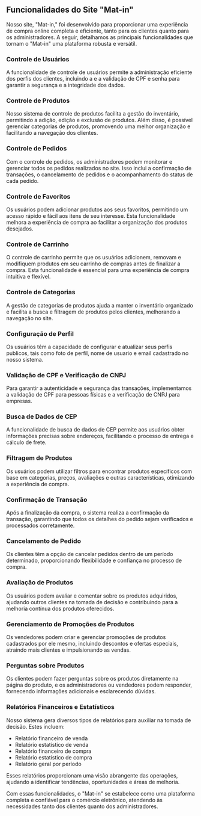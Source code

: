 ## Funcionalidades do Site "Mat-in"

Nosso site, "Mat-in," foi desenvolvido para proporcionar uma experiência de compra online completa e eficiente, tanto para os clientes quanto para os administradores. A seguir, detalhamos as principais funcionalidades que tornam o "Mat-in" uma plataforma robusta e versátil.

### Controle de Usuários
A funcionalidade de controle de usuários permite a administração eficiente dos perfis dos clientes, incluindo a e a validação de CPF e senha para garantir a segurança e a integridade dos dados.

### Controle de Produtos
Nosso sistema de controle de produtos facilita a gestão do inventário, permitindo a adição, edição e exclusão de produtos. Além disso, é possível gerenciar categorias de produtos, promovendo uma melhor organização e facilitando a navegação dos clientes.

### Controle de Pedidos
Com o controle de pedidos, os administradores podem monitorar e gerenciar todos os pedidos realizados no site. Isso inclui a confirmação de transações, o cancelamento de pedidos e o acompanhamento do status de cada pedido.

### Controle de Favoritos
Os usuários podem adicionar produtos aos seus favoritos, permitindo um acesso rápido e fácil aos itens de seu interesse. Esta funcionalidade melhora a experiência de compra ao facilitar a organização dos produtos desejados.

### Controle de Carrinho
O controle de carrinho permite que os usuários adicionem, removam e modifiquem produtos em seu carrinho de compras antes de finalizar a compra. Esta funcionalidade é essencial para uma experiência de compra intuitiva e flexível.

### Controle de Categorias
A gestão de categorias de produtos ajuda a manter o inventário organizado e facilita a busca e filtragem de produtos pelos clientes, melhorando a navegação no site.

### Configuração de Perfil
Os usuários têm a capacidade de configurar e atualizar seus perfis publicos, tais como foto de perfil, nome de usuario e email cadastrado no nosso sistema.

### Validação de CPF e Verificação de CNPJ
Para garantir a autenticidade e segurança das transações, implementamos a validação de CPF para pessoas físicas e a verificação de CNPJ para empresas.

### Busca de Dados de CEP
A funcionalidade de busca de dados de CEP permite aos usuários obter informações precisas sobre endereços, facilitando o processo de entrega e cálculo de frete.

### Filtragem de Produtos
Os usuários podem utilizar filtros para encontrar produtos específicos com base em categorias, preços, avaliações e outras características, otimizando a experiência de compra.

### Confirmação de Transação
Após a finalização da compra, o sistema realiza a confirmação da transação, garantindo que todos os detalhes do pedido sejam verificados e processados corretamente.

### Cancelamento de Pedido
Os clientes têm a opção de cancelar pedidos dentro de um período determinado, proporcionando flexibilidade e confiança no processo de compra.

### Avaliação de Produtos
Os usuários podem avaliar e comentar sobre os produtos adquiridos, ajudando outros clientes na tomada de decisão e contribuindo para a melhoria contínua dos produtos oferecidos.

### Gerenciamento de Promoções de Produtos
Os vendedores podem criar e gerenciar promoções de produtos cadastrados por ele mesmo, incluindo descontos e ofertas especiais, atraindo mais clientes e impulsionando as vendas.

### Perguntas sobre Produtos
Os clientes podem fazer perguntas sobre os produtos diretamente na página do produto, e os administradores ou vendedores podem responder, fornecendo informações adicionais e esclarecendo dúvidas.

### Relatórios Financeiros e Estatísticos
Nosso sistema gera diversos tipos de relatórios para auxiliar na tomada de decisão. Estes incluem:
- Relatório financeiro de venda
- Relatório estatístico de venda
- Relatório financeiro de compra
- Relatório estatístico de compra
- Relatório geral por período

Esses relatórios proporcionam uma visão abrangente das operações, ajudando a identificar tendências, oportunidades e áreas de melhoria.

Com essas funcionalidades, o "Mat-in" se estabelece como uma plataforma completa e confiável para o comércio eletrônico, atendendo às necessidades tanto dos clientes quanto dos administradores.
